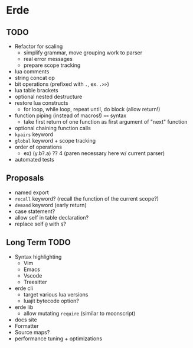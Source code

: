 # Erde

## TODO

- Refactor for scaling
  - simplify grammar, move grouping work to parser
  - real error messages
  - prepare scope tracking
- lua comments
- string concat op
- bit operations (prefixed with `.`, ex. `.>>`)
- lua table brackets
- optional nested destructure
- restore lua constructs
  - for loop, while loop, repeat until, do block (allow return!)
- function piping (instead of macros!) `>>` syntax
  - take first return of one function as first argument of "next" function
- optional chaining function calls
- `kpairs` keyword
- `global` keyword + scope tracking
- order of operations
  - ex) (y.b?.a) ?? 4 (paren necessary here w/ current parser)
- automated tests

## Proposals

- named export
- `recall` keyword? (recall the function of the current scope?)
- `demand` keyword (early return)
- case statement?
- allow self in table declaration?
- replace self `@` with `$`?

## Long Term TODO

- Syntax highlighting
  - Vim
  - Emacs
  - Vscode
  - Treesitter
- erde cli
  - target various lua versions
  - luajit bytecode option?
- erde lib
  - allow mutating `require` (similar to moonscript)
- docs site
- Formatter
- Source maps?
- performance tuning + optimizations
